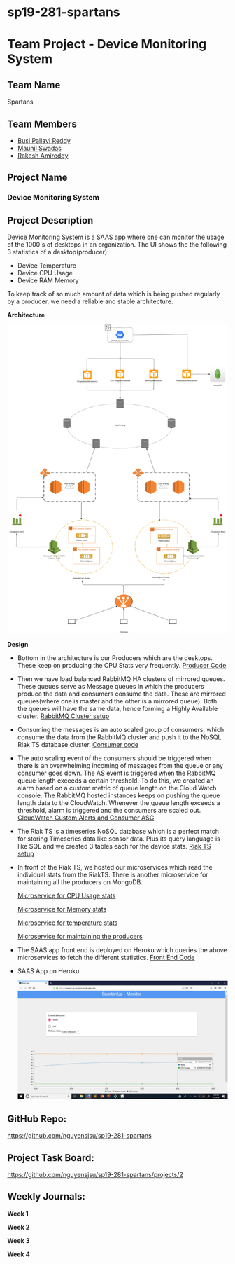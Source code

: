 # sp19-281-spartans

# Team Project - Device Monitoring System

## 

## Team Name

Spartans

## 

## Team Members

- [Busi Pallavi Reddy](https://github.com/busipallavi-reddy)
- [Maunil Swadas](https://github.com/maunilswadas)
- [Rakesh Amireddy](https://github.com/rakeshamireddy)

## 

## Project Name

### Device Monitoring System

## Project Description

Device Monitoring System is a SAAS app where one can monitor the usage of the 1000's of desktops in an organization. The UI shows the the following 3 statistics of a desktop(producer):

* Device Temperature
* Device CPU Usage
* Device RAM Memory

To keep track of so much amount of data which is being pushed regularly by a producer, we need a reliable and stable architecture.

**Architecture**

![](https://github.com/nguyensjsu/sp19-281-spartans/blob/develop/docs/Architecture.png)

**Design**

* Bottom in the architecture is our Producers which are the desktops. These keep on producing the CPU Stats very frequently. [Producer Code](https://github.com/nguyensjsu/sp19-281-spartans/blob/develop/src/producer.go)

* Then we have load balanced RabbitMQ HA clusters of mirrored queues. These queues serve as Message queues in which the producers produce the data and consumers consume the data. These are mirrored queues(where one is master and the other is a mirrored queue). Both the queues will have the same data, hence forming a Highly Available cluster. [RabbitMQ Cluster setup](https://github.com/nguyensjsu/sp19-281-spartans/blob/develop/docs/RabbitMQ-HA-Cluster.md)

* Consuming the messages is an auto scaled group of consumers, which consume the data from the RabbitMQ cluster and push it to the NoSQL Riak TS database cluster. [Consumer code](https://github.com/nguyensjsu/sp19-281-spartans/blob/develop/src/Consumer.py)

* The auto scaling event of the consumers should be triggered when there is an overwhelming incoming of messages from the queue or any consumer goes down. The AS event is triggered when the RabbitMQ queue length exceeds a certain threshold. To do this, we created an alarm based on a custom metric of queue length on the Cloud Watch console. The RabbitMQ hosted instances keeps on pushing the queue length data to the CloudWatch. Whenever the queue length exceeds a threshold, alarm is triggered and the consumers are scaled out. [CloudWatch Custom Alerts and Consumer ASG](https://github.com/nguyensjsu/sp19-281-spartans/blob/develop/docs/CloudWatch_custom_alerts_and_Consumer_ASG.md)

* The Riak TS is a timeseries NoSQL database which is a perfect match for storing Timeseries data like sensor data. Plus its query language is like SQL and we created 3 tables each for the device stats. [Riak TS setup](https://github.com/nguyensjsu/sp19-281-spartans/blob/develop/docs/RiakTS.md)

* In front of the Riak TS, we hosted our microservices which read the individual stats from the RiakTS. There is another microservice for maintaining all the producers on MongoDB.

  [Microservice for CPU Usage stats](https://github.com/nguyensjsu/sp19-281-spartans/tree/develop/src/microservice_cpu)

  [Microservice for Memory stats](https://github.com/nguyensjsu/sp19-281-spartans/tree/develop/src/microservice_memory)

  [Microservice for temperature stats](https://github.com/nguyensjsu/sp19-281-spartans/tree/develop/src/microservice_temperature)

  [Microservice for maintaining the producers](https://github.com/nguyensjsu/sp19-281-spartans/tree/develop/src/microservice_producers)

* The SAAS app front end is deployed on Heroku which queries the above microservices to fetch the different statistics. [Front End Code](https://github.com/nguyensjsu/sp19-281-spartans/tree/develop/src/frontend)

* SAAS App on Heroku

  ![](https://github.com/nguyensjsu/sp19-281-spartans/blob/develop/docs/FrontEnd.jpeg)

## GitHub Repo:

<https://github.com/nguyensjsu/sp19-281-spartans>

## 

## Project Task Board:

<https://github.com/nguyensjsu/sp19-281-spartans/projects/2>

## 

## Weekly Journals:

**Week 1**

[](https://github.com/nguyensjsu/sp19-281-spartans/blob/develop/journal/Week1-RakeshAmireddy.md)

[](https://github.com/nguyensjsu/sp19-281-spartans/blob/develop/journal/Week1-busipallavi-reddy.md)

[](https://github.com/nguyensjsu/sp19-281-spartans/blob/develop/journal/Week1-maunil-swadas.md)



**Week 2**

[](https://github.com/nguyensjsu/sp19-281-spartans/blob/develop/journal/Week2-RakeshAmireddy.md)

[](https://github.com/nguyensjsu/sp19-281-spartans/blob/develop/journal/Week2-busipallavi-reddy.md)

[](https://github.com/nguyensjsu/sp19-281-spartans/blob/develop/journal/Week2-maunil-swadas.md)



**Week 3**

[](https://github.com/nguyensjsu/sp19-281-spartans/blob/develop/journal/Week3-RakeshAmireddy.md)

[](https://github.com/nguyensjsu/sp19-281-spartans/blob/develop/journal/Week3-busipallavi-reddy.md)

[](https://github.com/nguyensjsu/sp19-281-spartans/blob/develop/journal/Week3-maunil-swadas.md)



**Week 4**

[](https://github.com/nguyensjsu/sp19-281-spartans/blob/develop/journal/Week4-RakeshAmireddy.md)

[](https://github.com/nguyensjsu/sp19-281-spartans/blob/develop/journal/Week4-busipallavi-reddy.md)

[](https://github.com/nguyensjsu/sp19-281-spartans/blob/develop/journal/Week4-maunil-swadas.md)





